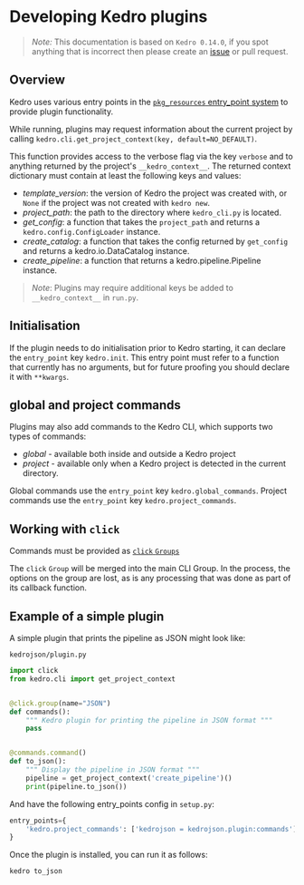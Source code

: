 # Developing Kedro plugins

> *Note:* This documentation is based on `Kedro 0.14.0`, if you spot anything that is incorrect then please create an [issue](https://github.com/quantumblacklabs/kedro/issues) or pull request.

## Overview

Kedro uses various entry points in the [`pkg_resources` entry_point system](https://setuptools.readthedocs.io/en/latest/setuptools.html#dynamic-discovery-of-services-and-plugins) to provide plugin functionality.

While running, plugins may request information about the current project by calling `kedro.cli.get_project_context(key, default=NO_DEFAULT)`.

This function provides access to the verbose flag via the key `verbose` and to anything returned by the project's `__kedro_context__`. The returned context dictionary must contain at least the following keys and values:
* _template_version_: the version of Kedro the project was created with, or `None` if the project was not created with `kedro new`.
* _project_path_: the path to the directory where `kedro_cli.py` is located.
* _get_config_: a function that takes the `project_path` and returns a `kedro.config.ConfigLoader` instance.
* _create_catalog_: a function that takes the config returned by `get_config` and returns a kedro.io.DataCatalog instance.
* _create_pipeline_: a function that returns a kedro.pipeline.Pipeline instance.

>*Note*: Plugins may require additional keys be added to `__kedro_context__` in `run.py`.

## Initialisation

If the plugin needs to do initialisation prior to Kedro starting, it can declare the `entry_point` key `kedro.init`. This entry point must refer to a function that currently has no arguments, but for future proofing you should declare it with `**kwargs`.

## global and project commands

Plugins may also add commands to the Kedro CLI, which supports two types of commands:
* _global_ - available both inside and outside a Kedro project
* _project_ - available only when a Kedro project is detected in the current directory.

Global commands use the `entry_point` key `kedro.global_commands`. Project commands use the `entry_point` key `kedro.project_commands`.

## Working with `click`

Commands must be provided as [`click` `Groups`](https://click.palletsprojects.com/en/7.x/api/#click.Group)

The `click` `Group` will be merged into the main CLI Group. In the process, the options on the group are lost, as is any processing that was done as part of its callback function.

## Example of a simple plugin

A simple plugin that prints the pipeline as JSON might look like:

`kedrojson/plugin.py`

```python
import click
from kedro.cli import get_project_context


@click.group(name="JSON")
def commands():
    """ Kedro plugin for printing the pipeline in JSON format """
    pass


@commands.command()
def to_json():
    """ Display the pipeline in JSON format """
    pipeline = get_project_context('create_pipeline')()
    print(pipeline.to_json())
```

And have the following entry_points config in `setup.py`:
```python
entry_points={
    'kedro.project_commands': ['kedrojson = kedrojson.plugin:commands'],
}
```

Once the plugin is installed, you can run it as follows:
```bash
kedro to_json
```
